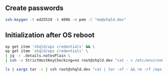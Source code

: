 ## Create passwords

```sh
ssh-keygen -t ed25519 -b 4096 -m pem -C "me@shqld.dev"
```

## Initialization after OS reboot

```sh
op get item 'shqld/ops credentials' && \
op get item 'shqld/ops credentials' \
| jq -r .details.notesPlain \
| ssh -o StrictHostKeyChecking=no root@shqld.dev "cat - > /etc/environment"

ls | xargs tar -c | ssh root@shqld.dev "cat | tar -xf - && rm -rf /ops && mkdir /ops && mv * /ops/ && /ops/setup/init"
```
